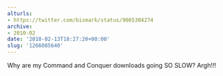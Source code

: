 ```yaml
---
alturls:
- https://twitter.com/bismark/status/9065304274
archive:
- 2010-02
date: '2010-02-13T18:27:20+00:00'
slug: '1266085640'
---
```


Why are my Command and Conquer downloads going SO SLOW? Argh!!!

